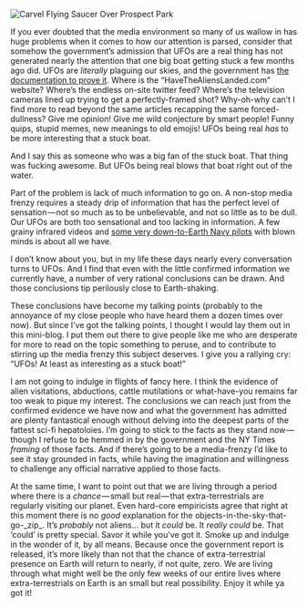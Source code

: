 
  
[//]: # (Have to do something to get github pages to not repeat header)

![Carvel Flying Saucer Over Prospect Park](/ufo-guide/ufo-pics/carvel/carvel-flying-saucer-hover_sm.png "Carvel flying saucer over Prospect Park")

If you ever doubted that the media environment so many of us wallow in has huge problems when it comes to how our attention is parsed, consider that somehow the government’s admission that UFOs are a real thing has not generated nearly the attention that one big boat getting stuck a few months ago did. UFOs are _literally_ plaguing our skies, and the government has [the documentation to prove it](https://www.thedrive.com/the-war-zone/21000/highly-detailed-report-on-harrowing-encounter-between-f-a-18s-and-ufo-off-baja-surfaces). Where is the “HaveTheAliensLanded.com” website? Where’s the endless on-site twitter feed? Where’s the television cameras lined up trying to get a perfectly-framed shot? Why-oh-why can’t I find more to read beyond the same articles recapping the same forced-dullness? Give me opinion! Give me wild conjecture by smart people! Funny quips, stupid memes, new meanings to old emojis! UFOs being real _has_ to be more interesting that a stuck boat.

And I say this as someone who was a big fan of the stuck boat. That thing was fucking awesome. But UFOs being real blows that boat right out of the water.

Part of the problem is lack of much information to go on. A non-stop media frenzy requires a steady drip of information that has the perfect level of sensation — not so much as to be unbelievable, and not so little as to be dull. Our UFOs are both too sensational and too lacking in information. A few grainy infrared videos and [some very down-to-Earth Navy pilots](https://www.cbsnews.com/news/ufo-military-intelligence-60-minutes-2021-05-16/) with blown minds is about all we have.

I don’t know about you, but in my life these days nearly every conversation turns to UFOs. And I find that even with the little confirmed information we currently have, a number of very rational conclusions can be drawn. And those conclusions tip perilously close to Earth-shaking.

These conclusions have become my talking points (probably to the annoyance of my close people who have heard them a dozen times over now). But since I’ve got the talking points, I thought I would lay them out in this mini-blog. I put them out there to give people like me who are desperate for more to read on the topic something to peruse, and to contribute to stirring up the media frenzy this subject deserves. I give you a rallying cry: “UFOs! At least as interesting as a stuck boat!”

I am not going to indulge in flights of fancy here. I think the evidence of alien visitations, abductions, cattle mutilations or what-have-you remains far too weak to pique my interest. The conclusions we can reach just from the confirmed evidence we have now and what the government has admitted are plenty fantastical enough without delving into the deepest parts of the fattest sci-fi hepatoloies. I’m going to stick to the facts as they stand now — though I refuse to be hemmed in by the government and the NY Times _framing_ of those facts. And if there’s going to be a media-frenzy I’d like to see it stay grounded in facts, while having the imagination and willingness to challenge any official narrative applied to those facts.

At the same time, I want to point out that we are living through a period where there is a _chance_ — small but real — that extra-terrestrials are regularly visiting our planet. Even hard-core empiricists agree that right at this moment there is no _good_ explanation for the objects-in-the-sky-that-go-\_zip\_. It’s _probably_ not aliens… but it _could_ be. It _really could_ be. That ‘could’ is pretty special. Savor it while you’ve got it. Smoke up and indulge in the wonder of it, by all means. Because once the government report is released, it’s more likely than not that the chance of extra-terrestrial presence on Earth will return to nearly, if not quite, zero. We are living through what might well be the only few weeks of our entire lives where extra-terrestrials on Earth is an small but real possibility. Enjoy it while ya got it!

